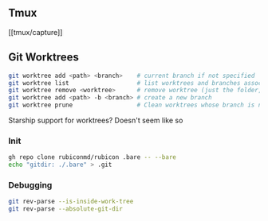 ## Tmux

[[tmux/capture]]

## Git Worktrees

```sh
git worktree add <path> <branch>    # current branch if not specified
git worktree list                   # list worktrees and branches associated
git worktree remove <worktree>      # remove worktree (just the folder, not the branch)
git worktree add <path> -b <branch> # create a new branch
git worktree prune                  # Clean worktrees whose branch is no more
```

Starship support for worktrees? Doesn't seem like so

### Init

```sh
gh repo clone rubiconmd/rubicon .bare -- --bare
echo "gitdir: ./.bare" > .git
```

### Debugging

```sh
git rev-parse --is-inside-work-tree
git rev-parse --absolute-git-dir
```
